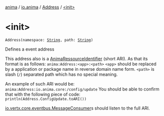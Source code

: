[anima](../../index.md) / [io.anima](../index.md) / [Address](index.md) / [&lt;init&gt;](./-init-.md)

# &lt;init&gt;

`Address(namespace: `[`String`](https://kotlinlang.org/api/latest/jvm/stdlib/kotlin/-string/index.html)`, path: `[`String`](https://kotlinlang.org/api/latest/jvm/stdlib/kotlin/-string/index.html)`)`

Defines a event address

This address also is a [AnimaRessourceIdentifier](../-anima-ressource-identifier/index.md) (short ARI).
As that its format is as follows:
`anima:Address:<app>:<path>`
`<app>` should be replaced by a application or package name in reverse domain name form.
`<path>` is slash (`/`) separated path which has no special meaning.

An example of such ARI would be:
`anima:Address:io.anima.core:/config/update`
You should be able to confirm that with the following piece of code:
`println(Address.ConfigUpdate.toARI())`

[io.vertx.core.eventbus.MessageConsumer](#)s should listen to the full ARI.


